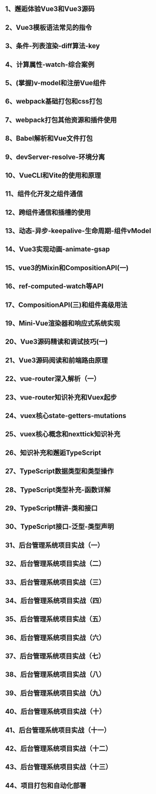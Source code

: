 ## 1、邂逅体验Vue3和Vue3源码
## 2、Vue3模板语法常见的指令
## 3、条件-列表渲染-diff算法-key
## 4、计算属性-watch-综合案例
## 5、(掌握)v-model和注册Vue组件
## 6、webpack基础打包和css打包
## 7、webpack打包其他资源和插件使用
## 8、Babel解析和Vue文件打包
## 9、devServer-resolve-环境分离
## 10、VueCLI和Vite的使用和原理
## 11、组件化开发之组件通信
## 12、跨组件通信和插槽的使⽤
## 13、动态-异步-keepalive-⽣命周期-组件vModel
## 14、Vue3实现动画-animate-gsap
## 15、vue3的Mixin和CompositionAPI(一)
## 16、ref-computed-watch等API
## 17、CompositionAPI(三)和组件高级用法
## 19、Mini-Vue渲染器和响应式系统实现
## 20、Vue3源码精读和调试技巧(一)
## 21、Vue3源码阅读和前端路由原理
## 22、vue-router深入解析（一）
## 23、vue-router知识补充和Vuex起步
## 24、vuex核心state-getters-mutations
## 25、vuex核心概念和nexttick知识补充
## 26、知识补充和邂逅TypeScript
## 27、TypeScript数据类型和类型操作
## 28、TypeScript类型补充-函数详解
## 29、TypeScript精讲-类和接口
## 30、TypeScript接口-泛型-类型声明
## 31、后台管理系统项目实战（一）
## 32、后台管理系统项目实战（二）
## 33、后台管理系统项目实战（三）
## 34、后台管理系统项目实战（四）
## 35、后台管理系统项目实战（五）
## 36、后台管理系统项目实战（六）
## 37、后台管理系统项目实战（七）
## 38、后台管理系统项目实战（八）
## 39、后台管理系统项目实战（九）
## 40、后台管理系统项目实战（十）
## 41、后台管理系统项目实战（十一）
## 42、后台管理系统项目实战（十二）
## 43、后台管理系统项目实战（十三）
## 44、项目打包和自动化部署

